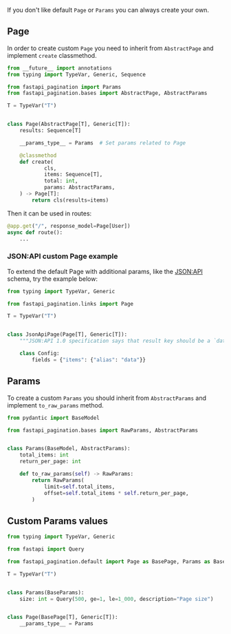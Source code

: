 If you don't like default `Page` or `Params` you can always create your own.

## Page

In order to create custom `Page` you need to inherit from
`AbstractPage` and implement `create` classmethod.

```python
from __future__ import annotations
from typing import TypeVar, Generic, Sequence

from fastapi_pagination import Params
from fastapi_pagination.bases import AbstractPage, AbstractParams

T = TypeVar("T")


class Page(AbstractPage[T], Generic[T]):
    results: Sequence[T]

    __params_type__ = Params  # Set params related to Page

    @classmethod
    def create(
            cls,
            items: Sequence[T],
            total: int,
            params: AbstractParams,
    ) -> Page[T]:
        return cls(results=items)
```

Then it can be used in routes:

```python
@app.get("/", response_model=Page[User])
async def route():
    ...
```

### JSON:API custom Page example

To extend the default Page with additional params, like the [JSON:API](https://jsonapi.org) 
schema, try the example below:

```python
from typing import TypeVar, Generic

from fastapi_pagination.links import Page

T = TypeVar("T")


class JsonApiPage(Page[T], Generic[T]):
    """JSON:API 1.0 specification says that result key should be a `data`."""

    class Config:
        fields = {"items": {"alias": "data"}}
```

## Params

To create a custom `Params` you should inherit from `AbstractParams` and implement
`to_raw_params` method.

```python
from pydantic import BaseModel

from fastapi_pagination.bases import RawParams, AbstractParams


class Params(BaseModel, AbstractParams):
    total_items: int
    return_per_page: int

    def to_raw_params(self) -> RawParams:
        return RawParams(
            limit=self.total_items,
            offset=self.total_items * self.return_per_page,
        )
```

## Custom Params values

```python
from typing import TypeVar, Generic

from fastapi import Query

from fastapi_pagination.default import Page as BasePage, Params as BaseParams

T = TypeVar("T")


class Params(BaseParams):
    size: int = Query(500, ge=1, le=1_000, description="Page size")


class Page(BasePage[T], Generic[T]):
    __params_type__ = Params
```
